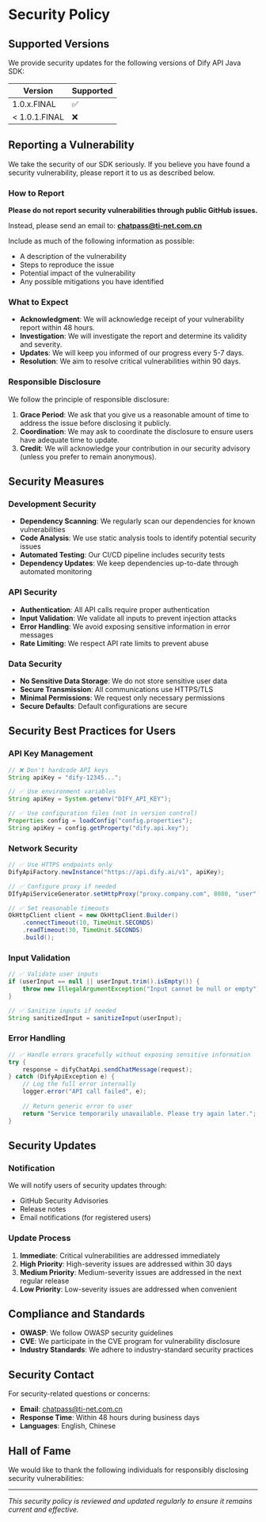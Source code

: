 # Security Policy

## Supported Versions

We provide security updates for the following versions of Dify API Java SDK:

| Version       | Supported          |
|---------------| ------------------ |
| 1.0.x.FINAL   | :white_check_mark: |
| < 1.0.1.FINAL | :x:                |

## Reporting a Vulnerability

We take the security of our SDK seriously. If you believe you have found a security vulnerability, please report it to us as described below.

### How to Report

**Please do not report security vulnerabilities through public GitHub issues.**

Instead, please send an email to: **chatpass@ti-net.com.cn**

Include as much of the following information as possible:

- A description of the vulnerability
- Steps to reproduce the issue
- Potential impact of the vulnerability
- Any possible mitigations you have identified

### What to Expect

- **Acknowledgment**: We will acknowledge receipt of your vulnerability report within 48 hours.
- **Investigation**: We will investigate the report and determine its validity and severity.
- **Updates**: We will keep you informed of our progress every 5-7 days.
- **Resolution**: We aim to resolve critical vulnerabilities within 90 days.

### Responsible Disclosure

We follow the principle of responsible disclosure:

1. **Grace Period**: We ask that you give us a reasonable amount of time to address the issue before disclosing it publicly.
2. **Coordination**: We may ask to coordinate the disclosure to ensure users have adequate time to update.
3. **Credit**: We will acknowledge your contribution in our security advisory (unless you prefer to remain anonymous).

## Security Measures

### Development Security

- **Dependency Scanning**: We regularly scan our dependencies for known vulnerabilities
- **Code Analysis**: We use static analysis tools to identify potential security issues
- **Automated Testing**: Our CI/CD pipeline includes security tests
- **Dependency Updates**: We keep dependencies up-to-date through automated monitoring

### API Security

- **Authentication**: All API calls require proper authentication
- **Input Validation**: We validate all inputs to prevent injection attacks
- **Error Handling**: We avoid exposing sensitive information in error messages
- **Rate Limiting**: We respect API rate limits to prevent abuse

### Data Security

- **No Sensitive Data Storage**: We do not store sensitive user data
- **Secure Transmission**: All communications use HTTPS/TLS
- **Minimal Permissions**: We request only necessary permissions
- **Secure Defaults**: Default configurations are secure

## Security Best Practices for Users

### API Key Management

```java
// ❌ Don't hardcode API keys
String apiKey = "dify-12345...";

// ✅ Use environment variables
String apiKey = System.getenv("DIFY_API_KEY");

// ✅ Use configuration files (not in version control)
Properties config = loadConfig("config.properties");
String apiKey = config.getProperty("dify.api.key");
```

### Network Security

```java
// ✅ Use HTTPS endpoints only
DifyApiFactory.newInstance("https://api.dify.ai/v1", apiKey);

// ✅ Configure proxy if needed
DIfyApiServiceGenerator.setHttpProxy("proxy.company.com", 8080, "user", "pass");

// ✅ Set reasonable timeouts
OkHttpClient client = new OkHttpClient.Builder()
    .connectTimeout(10, TimeUnit.SECONDS)
    .readTimeout(30, TimeUnit.SECONDS)
    .build();
```

### Input Validation

```java
// ✅ Validate user inputs
if (userInput == null || userInput.trim().isEmpty()) {
    throw new IllegalArgumentException("Input cannot be null or empty");
}

// ✅ Sanitize inputs if needed
String sanitizedInput = sanitizeInput(userInput);
```

### Error Handling

```java
// ✅ Handle errors gracefully without exposing sensitive information
try {
    response = difyChatApi.sendChatMessage(request);
} catch (DifyApiException e) {
    // Log the full error internally
    logger.error("API call failed", e);
    
    // Return generic error to user
    return "Service temporarily unavailable. Please try again later.";
}
```

## Security Updates

### Notification

We will notify users of security updates through:

- GitHub Security Advisories
- Release notes
- Email notifications (for registered users)

### Update Process

1. **Immediate**: Critical vulnerabilities are addressed immediately
2. **High Priority**: High-severity issues are addressed within 30 days
3. **Medium Priority**: Medium-severity issues are addressed in the next regular release
4. **Low Priority**: Low-severity issues are addressed when convenient

## Compliance and Standards

- **OWASP**: We follow OWASP security guidelines
- **CVE**: We participate in the CVE program for vulnerability disclosure
- **Industry Standards**: We adhere to industry-standard security practices

## Security Contact

For security-related questions or concerns:

- **Email**: chatpass@ti-net.com.cn
- **Response Time**: Within 48 hours during business days
- **Languages**: English, Chinese

## Hall of Fame

We would like to thank the following individuals for responsibly disclosing security vulnerabilities:

<!-- Future contributors will be listed here -->

---

*This security policy is reviewed and updated regularly to ensure it remains current and effective.* 

